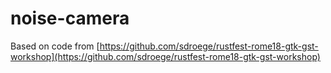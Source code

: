 # noise-camera

Based on code from [https://github.com/sdroege/rustfest-rome18-gtk-gst-workshop](https://github.com/sdroege/rustfest-rome18-gtk-gst-workshop)
